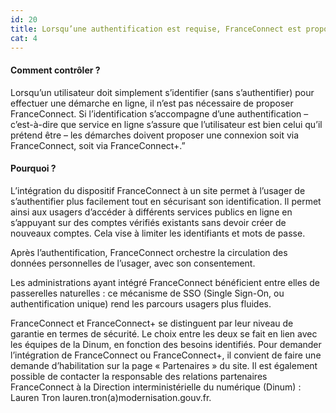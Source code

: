 ```yaml
---
id: 20
title: Lorsqu’une authentification est requise, FranceConnect est proposé
cat: 4
---
```


#### Comment contrôler ?

Lorsqu’un utilisateur doit simplement s’identifier (sans s’authentifier) pour effectuer une démarche en ligne, il n’est pas nécessaire de proposer FranceConnect. Si l’identification s’accompagne d’une authentification – c’est-à-dire que service en ligne s’assure que l’utilisateur est bien celui qu’il prétend être – les démarches doivent proposer une connexion soit via FranceConnect, soit via FranceConnect+.”

#### Pourquoi ?

L’intégration du dispositif FranceConnect à un site permet à l’usager de s’authentifier plus facilement tout en sécurisant son identification. Il permet ainsi aux usagers d’accéder à différents services publics en ligne en s’appuyant sur des comptes vérifiés existants sans devoir créer de nouveaux comptes. Cela vise à limiter les identifiants et mots de passe.

Après l’authentification, FranceConnect orchestre la circulation des données personnelles de l’usager, avec son consentement.

Les administrations ayant intégré FranceConnect bénéficient entre elles de passerelles naturelles : ce mécanisme de SSO (Single Sign-On, ou authentification unique) rend les parcours usagers plus fluides.

FranceConnect et FranceConnect+ se distinguent par leur niveau de garantie en termes de sécurité. Le choix entre les deux se fait en lien avec les équipes de la Dinum, en fonction des besoins identifiés. Pour demander l’intégration de FranceConnect ou FranceConnect+, il convient de faire une demande d’habilitation sur la page « Partenaires » du site. Il est également possible de contacter la responsable des relations partenaires FranceConnect à la Direction interministérielle du numérique (Dinum) : Lauren Tron lauren.tron(a)modernisation.gouv.fr.
